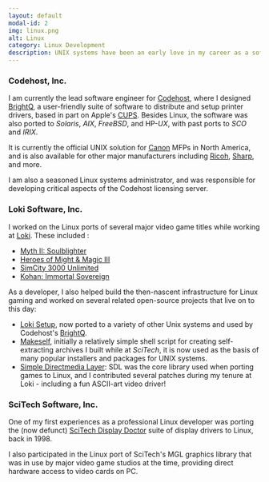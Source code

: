 ```yaml
---
layout: default
modal-id: 2
img: linux.png
alt: Linux
category: Linux Development
description: UNIX systems have been an early love in my career as a software developer.<br/>As an early adopter of Linux, all the way to the foundation of modern systems from Apple and Google, UNIX technologies are an important part of my daily work.
---
```

### Codehost, Inc.

I am currently the lead software engineer for [Codehost](https://www.codehost.com/), where I designed [BrightQ](https://www.codehost.com/brightq/), a user-friendly suite of software to distribute and setup printer drivers, based in part on Apple's [CUPS](http://www.cups.org/). Besides Linux, the software was also ported to *Solaris*, *AIX*, *FreeBSD*, and HP-*UX*, with past ports to *SCO* and *IRIX*.

It is currently the official UNIX solution for [Canon](https://www.codehost.com/canon/) MFPs in North America, and is also available for other major manufacturers including [Ricoh](http://ricoh.codehost.com), [Sharp](http://sharp.codehost.com/), and more.

I am also a seasoned Linux systems administrator, and was responsible for developing critical aspects of the Codehost licensing server.

### Loki Software, Inc.

I worked on the Linux ports of several major video game titles while working at [Loki](http://www.lokigames.com/). These included :

* [Myth II: Soulblighter](http://www.lokigames.com/products/myth2/)
* [Heroes of Might & Magic III](http://www.lokigames.com/products/heroes3/)
* [SimCity 3000 Unlimited](http://www.lokigames.com/products/sc3k/)
* [Kohan: Immortal Sovereign](http://www.lokigames.com/products/kohan/)

As a developer, I also helped build the then-nascent infrastructure for Linux gaming and worked on several related open-source projects that live on to this day:

* [Loki Setup](http://github.com/megastep/loki_setup), now ported to a variety of other Unix systems and used by Codehost's [BrightQ](http://wwww.brightq.com).
* [Makeself](http://stephanepeter.com/makeself), initially a relatively simple shell script for creating self-extracting archives I built while at *SciTech*, it is now used as the basis of many popular installers and packages for UNIX systems.
* [Simple Directmedia Layer](http://libsdl.org/): SDL was the core library used when porting games to Linux, and I contributed several patches during my tenure at Loki - including a fun ASCII-art video driver!

### SciTech Software, Inc.

One of my first experiences as a professional Linux developer was porting the (now defunct) [SciTech Display Doctor](http://en.wikipedia.org/wiki/UniVBE) suite of display drivers to Linux, back in 1998. 

I also participated in the Linux port of SciTech's MGL graphics library that was in use by major video game studios at the time, providing direct hardware access to video cards on PC.

